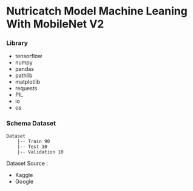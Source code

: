 # Nutricatch Model Machine Leaning With MobileNet V2

### Library

- tensorflow
- numpy
- pandas
- pathlib
- matplotlib
- requests
- PIL
- io
- os

### Schema Dataset

```
Dataset
    |-- Train 90
    |-- Test 10
    |-- Validation 10
```

Dataset Source :

- Kaggle
- Google

